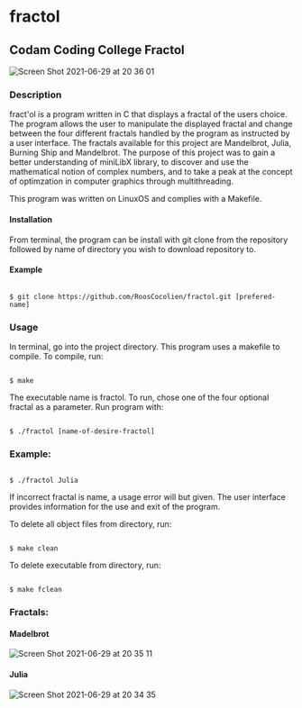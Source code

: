 # fractol

## Codam Coding College Fractol

![Screen Shot 2021-06-29 at 20 36 01](https://user-images.githubusercontent.com/28932387/123850970-efc56400-d91a-11eb-926f-9023c6619a40.png)


### Description
fract'ol is a program written in C that displays a fractal of the users choice. The program allows the user to manipulate the displayed fractal and change between the four different fractals handled by the program as instructed by a user interface. The fractals available for this project are Mandelbrot, Julia, Burning Ship and Mandelbrot.
The purpose of this project was to gain a better understanding of miniLibX library, to discover and use the mathematical notion of complex numbers, and to take a peak at the concept of optimzation in computer graphics through multithreading.

This program was written on LinuxOS and complies with a Makefile.

#### Installation
From terminal, the program can be install with git clone from the repository followed by name of directory you wish to download repository to.

#### Example

<code>
$ git clone https://github.com/RoosCocolien/fractol.git [prefered-name]
</code>

### Usage
In terminal, go into the project directory. This program uses a makefile to compile. To compile, run:

<code>
$ make
</code>

The executable name is fractol. To run, chose one of the four optional fractal as a parameter. Run program with:

<code>
$ ./fractol [name-of-desire-fractol]
</code>

### Example:

<code>
$ ./fractol Julia
</code>

If incorrect fractal is name, a usage error will but given. The user interface provides information for the use and exit of the program.

To delete all object files from directory, run:

<code>
$ make clean
</code>

To delete executable from directory, run:

<code>
$ make fclean
</code>

### Fractals:

#### Madelbrot
![Screen Shot 2021-06-29 at 20 35 11](https://user-images.githubusercontent.com/28932387/123851008-fd7ae980-d91a-11eb-8970-501be4a2df57.png)

#### Julia
![Screen Shot 2021-06-29 at 20 34 35](https://user-images.githubusercontent.com/28932387/123851034-08357e80-d91b-11eb-8d2d-eb10bedad39f.png)

